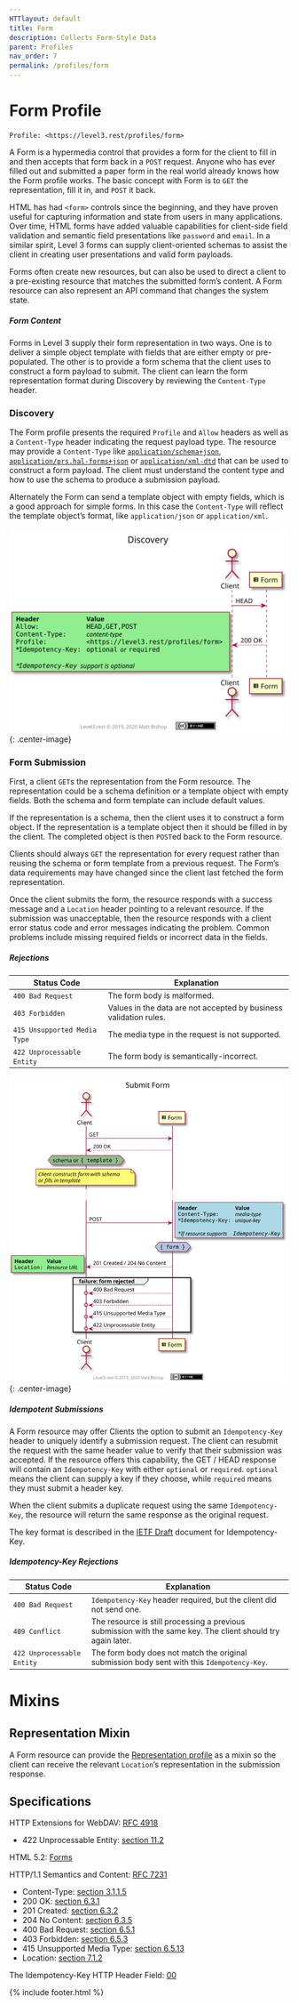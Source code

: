 ```yaml
---
HTTlayout: default
title: Form
description: Collects Form-Style Data
parent: Profiles
nav_order: 7
permalink: /profiles/form
---
```

# Form Profile

```
Profile: <https://level3.rest/profiles/form>
```

A Form is a hypermedia control that provides a form for the client to fill in and then accepts that form back in a `POST` request. Anyone who has ever filled out and submitted a paper form in the real world already knows how the Form profile works. The basic concept with Form is to `GET` the representation, fill it in, and `POST` it back.

HTML has had `<form>` controls since the beginning, and they have proven useful for capturing information and state from users in many applications. Over time, HTML forms have added valuable capabilities for client-side field validation and semantic field presentations like `password` and `email`. In a similar spirit, Level 3 forms can supply client-oriented schemas to assist the client in creating user presentations and valid form payloads.

Forms often create new resources, but can also be used to direct a client to a pre-existing resource that matches the submitted form’s content. A Form resource can also represent an API command that changes the system state.

##### Form Content

Forms in Level 3 supply their form representation in two ways. One is to deliver a simple object template with fields that are either empty or pre-populated. The other is to provide a form schema that the client uses to construct a form payload to submit. The client can learn the form representation format during Discovery by reviewing the `Content-Type` header.

### Discovery

The Form profile presents the required `Profile` and `Allow` headers as well as a `Content-Type` header indicating the request payload type. The resource may provide a `Content-Type` like [`application/schema+json`](https://json-schema.org/latest/json-schema-core.html), [`application/prs.hal-forms+json`](https://rwcbook.github.io/hal-forms/) or [`application/xml-dtd`](https://www.w3.org/2006/02/son-of-3023/draft-murata-kohn-lilley-xml-04.html) that can be used to construct a form payload. The client must understand the content type and how to use the schema to produce a submission payload.

Alternately the Form can send a template object with empty fields, which is a good approach for simple forms. In this case the `Content-Type` will reflect the template object’s format, like `application/json` or `application/xml`.

![](form/discovery.svg){: .center-image}

### Form Submission

First, a client `GET`s the representation from the Form resource. The representation could be a schema definition or a template object with empty fields. Both the schema and form template can include default values.

If the representation is a schema, then the client uses it to construct a form object. If the representation is a template object then it should be filled in by the client. The completed object is then `POST`ed back to the Form resource.

Clients should always `GET` the representation for every request rather than reusing the schema or form template from a previous request. The Form’s data requirements may have changed since the client last fetched the form representation.

Once the client submits the form, the resource responds with a success message and a `Location` header pointing to a relevant resource. If the submission was unacceptable, then the resource responds with a client error status code and error messages indicating the problem. Common problems include missing required fields or incorrect data in the fields.

##### Rejections

| Status Code                  | Explanation                                                  |
| ---------------------------- | ------------------------------------------------------------ |
| `400 Bad Request`            | The form body is malformed.                                  |
| `403 Forbidden`              | Values in the data are not accepted by business validation rules. |
| `415 Unsupported Media Type` | The media type in the request is not supported.              |
| `422 Unprocessable Entity`   | The form body is semantically-incorrect.                     |

![](form/submit.svg){: .center-image}

##### Idempotent Submissions

A Form resource may offer Clients the option to submit an `Idempotency-Key` header to uniquely identify a submission request. The client can resubmit the request with the same header value to verify that their submission was accepted. If the resource offers this capability, the GET / HEAD response will contain an `Idempotency-Key` with either `optional` or `required`. `optional` means the client can supply a key if they choose, while `required` means they must submit a header key.

When the client submits a duplicate request using the same `Idempotency-Key`, the resource will return the same response as the original request.

The key format is described in the [IETF Draft](https://datatracker.ietf.org/doc/html/draft-ietf-httpapi-idempotency-key-header-00) document for Idempotency-Key.

##### Idempotency-Key Rejections

| Status Code                | Explanation                                                  |
| -------------------------- | ------------------------------------------------------------ |
| `400 Bad Request`          | `Idempotency-Key` header required, but the client did not send one. |
| `409 Conflict`             | The resource is still processing a previous submission with the same key. The client should try again later. |
| `422 Unprocessable Entity` | The form body does not match the original submission body sent with this `Idempotency-Key`. |



# Mixins

## Representation Mixin

A Form resource can provide the [Representation profile](representation.md) as a mixin so the client can receive the relevant `Location`’s representation in the submission response.

## Specifications

HTTP Extensions for WebDAV: [RFC 4918](https://tools.ietf.org/html/rfc4918)

- 422 Unprocessable Entity: [section 11.2](https://tools.ietf.org/html/rfc4918#section-11.2)

HTML 5.2: [Forms](https://www.w3.org/TR/html52/sec-forms.html)

HTTP/1.1 Semantics and Content: [RFC 7231](https://tools.ietf.org/html/rfc7231)

- Content-Type: [section 3.1.1.5](https://tools.ietf.org/html/rfc7231#section-3.1.1.5)
- 200 OK: [section 6.3.1](https://tools.ietf.org/html/rfc7231#section-6.3.1)
- 201 Created: [section 6.3.2](https://tools.ietf.org/html/rfc7231#section-6.3.2)
- 204 No Content: [section 6.3.5](https://tools.ietf.org/html/rfc7231#section-6.3.5)
- 400 Bad Request: [section 6.5.1](https://tools.ietf.org/html/rfc7231#section-6.5.1)
- 403 Forbidden: [section 6.5.3](https://tools.ietf.org/html/rfc7231#section-6.5.3)
- 415 Unsupported Media Type: [section 6.5.13](https://tools.ietf.org/html/rfc7231#section-6.5.13)
- Location: [section 7.1.2](https://tools.ietf.org/html/rfc7231#section-7.1.2)

The Idempotency-Key HTTP Header Field: [00](https://datatracker.ietf.org/doc/html/draft-ietf-httpapi-idempotency-key-header-00)

{% include footer.html %}
